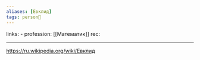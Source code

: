 ```yaml
---
aliases: [Евклид]
tags: person👤
---
```

links: -
profession: [[Математик]]
rec:


---

https://ru.wikipedia.org/wiki/Евклид